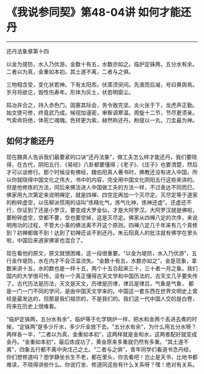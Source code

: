 # 《我说参同契》第48-04讲 如何才能还丹

------

还丹法象章第十四

以金为提防，水入乃优游。金数十有五，水数亦如之。临炉定铢两，五分水有余。二者以为真，金重如本初。其土遂不离，二者与之俱。

三物相含受，变化状若神。下有太阳炁，伏蒸须臾间。先液而后凝，号曰黄舆焉。岁月将欲讫，毁性伤寿年。形体为灰土，状若明窗尘。

捣冶并合之，持入赤色门。固塞其际会，务令致完坚。炎火张于下，龙虎声正勤。始文使可修，终竟武乃成。候视加谨密，审察调寒温。周旋十二节，节尽更须亲。气索命将绝，体死亡魂魄。色转更为紫，赫然称还丹。粉提以一丸，刀圭最为神。

## 如何才能还丹

现在魏真人告诉我们最要紧的口诀“还丹法象”，做工夫怎么样才能还丹。我们要晓得，在古代，阴阳五行、《易经》八卦都要懂得；《老子》、《庄子》也要清楚，然后才可以谈修行。那个时候没有佛经，魏伯阳真人著书时，佛教还没有进入中国，所以你就晓得中国文化之伟大，书中的内容，完全用中国文化阴阳五行这些来讲的。但是他修炼的方法，同后来佛法进人中国做工夫的方法一样，不过表达不同而巳。佛家用九次第定来说明禅定，就是四禅、四空定再加一个灭尽定。灭尽定等于道家的粉碎虚空，以伍柳派惯用的话叫“炼精化气，炼气化神，炼神还虚”。还虚还不行，你证到了还是小罗汉，要变成大罗金仙，才是大阿罗汉。大阿罗汉就是佛啦，要粉碎虚空，空都不要，空也要空掉，这是灭尽定。佛家从四禅八定的次序，来说明用功的过程，不管大小乘的佛法离不开这个原则。四禅八定几千年来有几个真修到？初禅都做不到！达到了初禅还谈不到还丹。朱云阳真人的批注就有佛学在里头啦，中国后来道家佛家也混合了。

现在看他的原文，原文就很困难，这一段很重要。“以金为堤防，水入乃优游”，五行金作堤防，水在内才不会泛滥流失。“金数十有五，水数亦如之”，金是现象，拿数来讲十五，水的数也是一样十五，两个十五合起来三十，三十者一月之象。我们国内的大学很可怜，没有一个真正懂得古天文学和中国历法的，古天文几乎要失传了。古代历法是历法，天文是天文，历律是历律，律吕是律吕，气象是气象， 都是一门一门不同的学问，是由中国天文学来的。中国这一套东西在世界文明史上曾经是最发达的，但那是我们祖宗的，不是我们的。我们这一代中国人交的是白卷，将来在历史上很难看。

“临炉定铢两，五分水有余”，临炉等于化学锅炉一样，把水和金两个丢进去煮的时候，“定铢两”是多少斤水，多少斤金放下去。“五分水有余”，为什么用五分水呀？两样各一半，“二者以为真，金重如本初”，这两样就是金和水，这两者配好就变成金丹。“金重如本初”，最后炼成功了，黄金原来多重就仍然有多重。“其土遂不离”，四象五行都不离中央戊己之土。“二者与之俱”，青年同学们看道书念丹经，你们想修道吗？想学静坐长生不老，都在里头，你去看吧！岂止是天书，比地书都难读，不晓得讲些什么。你说打坐、修道同这些有什么关系呀？嘿！绝对有关系。